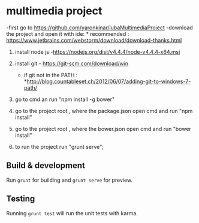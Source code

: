# multimedia project 

-first go to https://github.com/yaronkinar/lubaMultimediaProject
-download the project and open it with ide: 
    *  recommended : https://www.jetbrains.com/webstorm/download/download-thanks.html


1. install node js -https://nodejs.org/dist/v4.4.4/node-v4.4.4-x64.msi
2. install git - https://git-scm.com/download/win
	* if git not in the PATH :
	 *http://blog.countableset.ch/2012/06/07/adding-git-to-windows-7-path/
	
3. go to cmd an run "npm install -g bower"
4. go to the project root , where the package.json open cmd and run "npm install"
5. go to the project root , where the bower.json open cmd and run "bower install"
6. to run the project run "grunt serve";



## Build & development

Run `grunt` for building and `grunt serve` for preview.

## Testing

Running `grunt test` will run the unit tests with karma.
